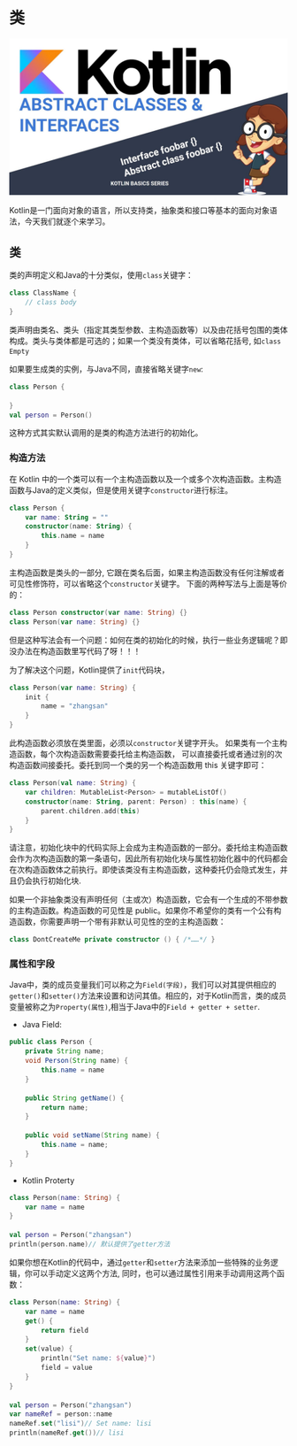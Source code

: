 # 类

![class-interface](../../images/basic/class-interface.jpeg)

Kotlin是一门面向对象的语言，所以支持类，抽象类和接口等基本的面向对象语法，今天我们就逐个来学习。

## 类

类的声明定义和Java的十分类似，使用`class`关键字：
```kotlin
class ClassName {
    // class body
}
```

类声明由类名、类头（指定其类型参数、主构造函数等）以及由花括号包围的类体构成。类头与类体都是可选的；如果一个类没有类体，可以省略花括号, 如`class Empty`

如果要生成类的实例，与Java不同，直接省略关键字`new`:

```kotlin
class Person {

}
val person = Person() 
```

这种方式其实默认调用的是类的构造方法进行的初始化。

### 构造方法

在 Kotlin 中的一个类可以有一个主构造函数以及一个或多个次构造函数。主构造函数与Java的定义类似，但是使用关键字`constructor`进行标注。

```kotlin
class Person {
    var name: String = ""
    constructor(name: String) {
        this.name = name
    }
}
```

主构造函数是类头的一部分, 它跟在类名后面，如果主构造函数没有任何注解或者可见性修饰符，可以省略这个`constructor`关键字。
下面的两种写法与上面是等价的：
```kotlin
class Person constructor(var name: String) {}
class Person(var name: String) {}
```

但是这种写法会有一个问题：如何在类的初始化的时候，执行一些业务逻辑呢？即没办法在构造函数里写代码了呀！！！

为了解决这个问题，Kotlin提供了`init`代码块，
```kotlin
class Person(var name: String) {
    init {
        name = "zhangsan"
    }
}
```

此构造函数必须放在类里面，必须以`constructor`关键字开头。 如果类有一个主构造函数，每个次构造函数需要委托给主构造函数， 可以直接委托或者通过别的次构造函数间接委托。委托到同一个类的另一个构造函数用 this 关键字即可：

```kotlin
class Person(val name: String) {
    var children: MutableList<Person> = mutableListOf()
    constructor(name: String, parent: Person) : this(name) {
        parent.children.add(this)
    }
}
```

请注意，初始化块中的代码实际上会成为主构造函数的一部分。委托给主构造函数会作为次构造函数的第一条语句，因此所有初始化块与属性初始化器中的代码都会在次构造函数体之前执行。即使该类没有主构造函数，这种委托仍会隐式发生，并且仍会执行初始化块.

如果一个非抽象类没有声明任何（主或次）构造函数，它会有一个生成的不带参数的主构造函数。构造函数的可见性是 public。如果你不希望你的类有一个公有构造函数，你需要声明一个带有非默认可见性的空的主构造函数：

```kotlin
class DontCreateMe private constructor () { /*……*/ }
```

### 属性和字段

Java中，类的成员变量我们可以称之为`Field(字段)`，我们可以对其提供相应的`getter()`和`setter()`方法来设置和访问其值。相应的，对于Kotlin而言，类的成员变量被称之为`Property(属性)`,相当于Java中的`Field + getter + setter`.

* Java Field:
```java
public class Person {
    private String name;
    void Person(String name) {
        this.name = name
    }

    public String getName() {
        return name;
    }

    public void setName(String name) {
        this.name = name;
    }
}
```
* Kotlin Proterty
```kotlin
class Person(name: String) {
    var name = name
}

val person = Person("zhangsan")
println(person.name)// 默认提供了getter方法
```

如果你想在Kotlin的代码中，通过`getter`和`setter`方法来添加一些特殊的业务逻辑，你可以手动定义这两个方法, 同时，也可以通过属性引用来手动调用这两个函数：
```kotlin
class Person(name: String) {
    var name = name
    get() {
        return field
    }
    set(value) {
        println("Set name: ${value}")
        field = value
    }
}

val person = Person("zhangsan")
var nameRef = person::name 
nameRef.set("lisi")// Set name: lisi
println(nameRef.get())// lisi
```
